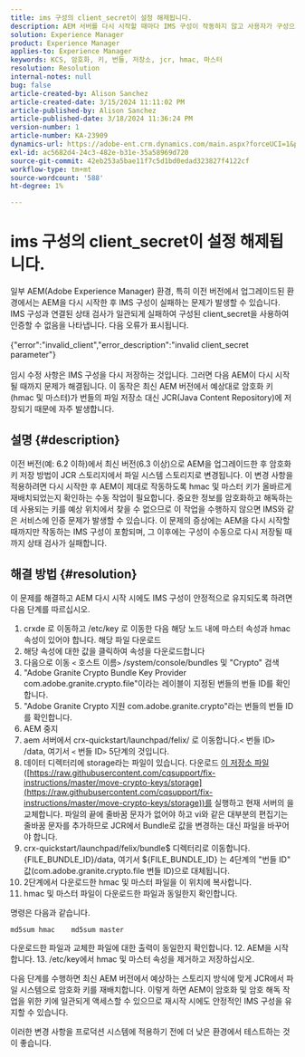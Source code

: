 ```yaml
---
title: ims 구성의 client_secret이 설정 해제됩니다.
description: AEM 서버를 다시 시작할 때마다 IMS 구성이 작동하지 않고 사용자가 구성으로 들어가 다시 저장해야 합니다.
solution: Experience Manager
product: Experience Manager
applies-to: Experience Manager
keywords: KCS, 암호화, 키, 번들, 저장소, jcr, hmac, 마스터
resolution: Resolution
internal-notes: null
bug: false
article-created-by: Alison Sanchez
article-created-date: 3/15/2024 11:11:02 PM
article-published-by: Alison Sanchez
article-published-date: 3/18/2024 11:36:24 PM
version-number: 1
article-number: KA-23909
dynamics-url: https://adobe-ent.crm.dynamics.com/main.aspx?forceUCI=1&pagetype=entityrecord&etn=knowledgearticle&id=10374947-21e3-ee11-904c-6045bd006b25
exl-id: ac5682d4-24c3-482e-b31e-35a58969d720
source-git-commit: 42eb253a5bae11f7c5d1bd0edad323827f4122cf
workflow-type: tm+mt
source-wordcount: '588'
ht-degree: 1%

---
```


# ims 구성의 client_secret이 설정 해제됩니다.


일부 AEM(Adobe Experience Manager) 환경, 특히 이전 버전에서 업그레이드된 환경에서는 AEM을 다시 시작한 후 IMS 구성이 실패하는 문제가 발생할 수 있습니다. IMS 구성과 연결된 상태 검사가 일관되게 실패하여 구성된 client_secret을 사용하여 인증할 수 없음을 나타냅니다. 다음 오류가 표시됩니다.
<br><br>{&quot;error&quot;:&quot;invalid_client&quot;,&quot;error_description&quot;:&quot;invalid client_secret parameter&quot;}<br><br>
임시 수정 사항은 IMS 구성을 다시 저장하는 것입니다. 그러면 다음 AEM이 다시 시작될 때까지 문제가 해결됩니다. 이 동작은 최신 AEM 버전에서 예상대로 암호화 키(hmac 및 마스터)가 번들의 파일 저장소 대신 JCR(Java Content Repository)에 저장되기 때문에 자주 발생합니다.

## 설명 {#description}


이전 버전(예: 6.2 이하)에서 최신 버전(6.3 이상)으로 AEM을 업그레이드한 후 암호화 키 저장 방법이 JCR 스토리지에서 파일 시스템 스토리지로 변경됩니다. 이 변경 사항을 적용하려면 다시 시작한 후 AEM이 제대로 작동하도록 hmac 및 마스터 키가 올바르게 재배치되었는지 확인하는 수동 작업이 필요합니다. 중요한 정보를 암호화하고 해독하는 데 사용되는 키를 예상 위치에서 찾을 수 없으므로 이 작업을 수행하지 않으면 IMS와 같은 서비스에 인증 문제가 발생할 수 있습니다. 이 문제의 증상에는 AEM을 다시 시작할 때까지만 작동하는 IMS 구성이 포함되며, 그 이후에는 구성이 수동으로 다시 저장될 때까지 상태 검사가 실패합니다.


## 해결 방법 {#resolution}


이 문제를 해결하고 AEM 다시 시작 시에도 IMS 구성이 안정적으로 유지되도록 하려면 다음 단계를 따르십시오.

1. crxde 로 이동하고 /etc/key 로 이동한 다음 해당 노드 내에 마스터 속성과 hmac 속성이 있어야 합니다. 해당 파일 다운로드
2. 해당 속성에 대한 값을 클릭하여 속성을 다운로드합니다
3. 다음으로 이동 `<` 호스트 이름`>` /system/console/bundles 및 &quot;Crypto&quot; 검색
4. &quot;Adobe Granite Crypto Bundle Key Provider com.adobe.granite.crypto.file&quot;이라는 레이블이 지정된 번들의 번들 ID를 확인합니다.
5. &quot;Adobe Granite Crypto 지원 com.adobe.granite.crypto&quot;라는 번들의 번들 ID를 확인합니다.
6. AEM 중지
7. aem 서버에서 crx-quickstart/launchpad/felix/ 로 이동합니다.`<` 번들 ID`>` /data, 여기서 `<` 번들 ID`>`  5단계의 것입니다.
8. 데이터 디렉터리에 storage라는 파일이 있습니다. 다운로드 [이 저장소 파일](https://raw.githubusercontent.com/cqsupport/fix-instructions/master/move-crypto-keys/storage) ([https://raw.githubusercontent.com/cqsupport/fix-instructions/master/move-crypto-keys/storage](https://raw.githubusercontent.com/cqsupport/fix-instructions/master/move-crypto-keys/storage))를 실행하고 현재 서버의 을 교체합니다. 파일의 끝에 줄바꿈 문자가 없어야 하고 vi와 같은 대부분의 편집기는 줄바꿈 문자를 추가하므로 JCR에서 Bundle로 값을 변경하는 대신 파일을 바꾸어야 합니다.
9. crx-quickstart/launchpad/felix/bundle$ 디렉터리로 이동합니다.{FILE_BUNDLE_ID}/data, 여기서 ${FILE_BUNDLE_ID} 는 4단계의 &quot;번들 ID&quot; 값(com.adobe.granite.crypto.file 번들 ID)으로 대체됩니다.
10. 2단계에서 다운로드한 hmac 및 마스터 파일을 이 위치에 복사합니다.
11. hmac 및 마스터 파일이 다운로드한 파일과 동일한지 확인합니다.

   명령은 다음과 같습니다.




   ```
   md5sum hmac    md5sum master
   ```



   다운로드한 파일과 교체한 파일에 대한 출력이 동일한지 확인합니다.
12. AEM을 시작합니다.
13. /etc/key에서 hmac 및 마스터 속성을 제거하고 저장하십시오.


다음 단계를 수행하면 최신 AEM 버전에서 예상하는 스토리지 방식에 맞게 JCR에서 파일 시스템으로 암호화 키를 재배치합니다. 이렇게 하면 AEM이 암호화 및 암호 해독 작업을 위한 키에 일관되게 액세스할 수 있으므로 재시작 시에도 안정적인 IMS 구성을 유지할 수 있습니다.

이러한 변경 사항을 프로덕션 시스템에 적용하기 전에 더 낮은 환경에서 테스트하는 것이 좋습니다.
